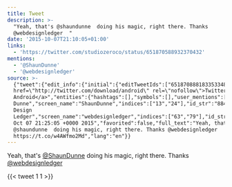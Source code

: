 ```yaml
---
title: Tweet
description: >-
  "Yeah, that's @shaundunne  doing his magic, right there. Thanks
  @webdesignledger  "
date: '2015-10-07T21:10:05+01:00'
links:
  - 'https://twitter.com/studiozeroco/status/651870588932370432'
mentions:
  - '@ShaunDunne'
  - '@webdesignledger'
source: >-
  {"tweet":{"edit_info":{"initial":{"editTweetIds":["651870888183353348"],"editableUntil":"2015-10-07T22:25:05.575Z","editsRemaining":"5","isEditEligible":true}},"retweeted":false,"source":"<a
  href=\"http://twitter.com/download/android\" rel=\"nofollow\">Twitter for
  Android</a>","entities":{"hashtags":[],"symbols":[],"user_mentions":[{"name":"Shaun
  Dunne","screen_name":"ShaunDunne","indices":["13","24"],"id_str":"884161530102788098","id":"884161530102788098"},{"name":"Web
  Design
  Ledger","screen_name":"webdesignledger","indices":["63","79"],"id_str":"18122642","id":"18122642"}],"urls":[{"url":"https://t.co/w4AWfmo2Md","expanded_url":"https://twitter.com/studiozeroco/status/651870588932370432","display_url":"twitter.com/studiozeroco/s…","indices":["81","104"]}]},"display_text_range":["0","104"],"favorite_count":"1","id_str":"651870888183353348","truncated":false,"retweet_count":"1","id":"651870888183353348","possibly_sensitive":false,"created_at":"Wed
  Oct 07 21:25:05 +0000 2015","favorited":false,"full_text":"Yeah, that's
  @shaundunne  doing his magic, right there. Thanks @webdesignledger 
  https://t.co/w4AWfmo2Md","lang":"en"}}
---
```

Yeah, that's [@ShaunDunne](https://twitter.com/@ShaunDunne)  doing his magic, right there. Thanks [@webdesignledger](https://twitter.com/@webdesignledger)  
    
{{< tweet 1 1 >}}
    
